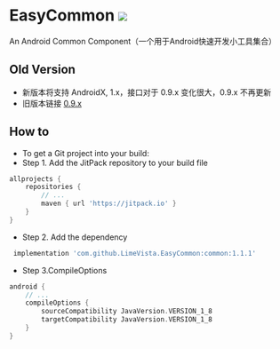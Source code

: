 # EasyCommon [![](https://jitpack.io/v/LimeVista/EasyCommon.svg)](https://jitpack.io/#LimeVista/EasyCommon)
An Android Common Component（一个用于Android快速开发小工具集合）

## Old Version
* 新版本将支持 AndroidX, 1.x，接口对于 0.9.x 变化很大，0.9.x 不再更新
* 旧版本链接 [0.9.x](https://github.com/LimeVista/EasyCommon/blob/0.9.x/README.md)

## How to
* To get a Git project into your build:
* Step 1. Add the JitPack repository to your build file
```groovy
allprojects {
	repositories {
		// ...
		maven { url 'https://jitpack.io' }
	}
}
```

* Step 2. Add the dependency
```groovy
 implementation 'com.github.LimeVista.EasyCommon:common:1.1.1'
```

* Step 3.CompileOptions
```groovy
android {
    // ...
    compileOptions {
        sourceCompatibility JavaVersion.VERSION_1_8
        targetCompatibility JavaVersion.VERSION_1_8
    }
}
``` 

